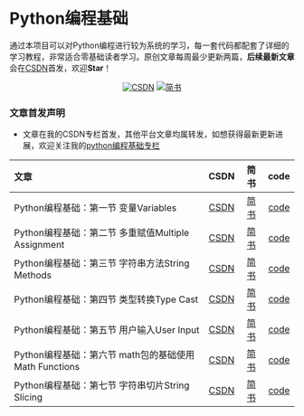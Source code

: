 # Python编程基础

通过本项目可以对Python编程进行较为系统的学习，每一套代码都配套了详细的学习教程，非常适合零基础读者学习。原创文章每周最少更新两篇，**后续最新文章**会在[CSDN](https://blog.csdn.net/wzy628810/category_11193156.html)首发，欢迎**Star**！

<p align="center">
  <a href="https://blog.csdn.net/wzy628810" target="_blank"><img src="https://img.shields.io/badge/csdn-CSDN-red.svg" alt="CSDN"></a>
  <a href="https://www.jianshu.com/u/f2b567b81e54" target="_blank"><img src="https://img.shields.io/badge/jianshu-%E7%AE%80%E4%B9%A6-information" alt="简书"></a>
</p>

### 文章首发声明

* 文章在我的CSDN专栏首发，其他平台文章均属转发，如想获得最新更新进展，欢迎关注我的[python编程基础专栏](https://blog.csdn.net/wzy628810/category_11193156.html)

|   文章   |    CSDN    |   简书     |    code    |
| :------  | :--------: | :-----:|  :--------: |
| Python编程基础：第一节 变量Variables | [CSDN](https://blog.csdn.net/wzy628810/article/details/118600345 "悬停显示") |[简书](https://www.jianshu.com/p/45aa4f5f79a6)| [code](https://github.com/wzy6642/Python-Full-Course/blob/main/code/%E7%AC%AC%E4%B8%80%E8%8A%82_%E5%8F%98%E9%87%8FVariables.py "悬停显示") |
| Python编程基础：第二节 多重赋值Multiple Assignment | [CSDN](https://blog.csdn.net/wzy628810/article/details/118666953?spm=1001.2014.3001.5501 "悬停显示") |[简书](https://www.jianshu.com/p/9890c09f800d)| [code](https://github.com/wzy6642/Python-Full-Course/blob/main/code/%E7%AC%AC%E4%BA%8C%E8%8A%82_%E5%A4%9A%E9%87%8D%E8%B5%8B%E5%80%BCMultiple%20Assignment.py "悬停显示") |
| Python编程基础：第三节 字符串方法String Methods | [CSDN](https://blog.csdn.net/wzy628810/article/details/118671333 "悬停显示") |[简书](https://www.jianshu.com/p/a8c4e4ecde07)| [code](https://github.com/wzy6642/Python-Full-Course/blob/main/code/%E7%AC%AC%E4%B8%89%E8%8A%82_%E5%AD%97%E7%AC%A6%E4%B8%B2%E6%96%B9%E6%B3%95String%20Methods.py "悬停显示") |
| Python编程基础：第四节 类型转换Type Cast | [CSDN](https://blog.csdn.net/wzy628810/article/details/118673173 "悬停显示") |[简书](https://www.jianshu.com/p/5c4eaa5be8dd)| [code](https://github.com/wzy6642/Python-Full-Course/blob/main/code/%E7%AC%AC%E5%9B%9B%E8%8A%82_%E7%B1%BB%E5%9E%8B%E8%BD%AC%E6%8D%A2Type%20Cast.py "悬停显示") |
| Python编程基础：第五节 用户输入User Input | [CSDN](https://blog.csdn.net/wzy628810/article/details/118681726 "悬停显示") |[简书](https://www.jianshu.com/p/cf86c42c6a15)| [code](https://github.com/wzy6642/Python-Full-Course/blob/main/code/%E7%AC%AC%E4%BA%94%E8%8A%82_%E7%94%A8%E6%88%B7%E8%BE%93%E5%85%A5User%20Input.py "悬停显示") |
| Python编程基础：第六节 math包的基础使用Math Functions | [CSDN](https://blog.csdn.net/wzy628810/article/details/118682013 "悬停显示") |[简书](https://www.jianshu.com/p/7f574af92cc3)| [code](https://github.com/wzy6642/Python-Full-Course/blob/main/code/%E7%AC%AC%E5%85%AD%E8%8A%82%20math%E5%8C%85%E7%9A%84%E5%9F%BA%E7%A1%80%E4%BD%BF%E7%94%A8Math%20Functions.py "悬停显示") |
| Python编程基础：第七节 字符串切片String Slicing | [CSDN](https://blog.csdn.net/wzy628810/article/details/118682432 "悬停显示") |[简书](https://www.jianshu.com/p/7f574af92cc3)| [code](https://github.com/wzy6642/Python-Full-Course/blob/main/code/%E7%AC%AC%E4%B8%83%E8%8A%82_%E5%AD%97%E7%AC%A6%E4%B8%B2%E5%88%87%E7%89%87String%20Slicing.py "悬停显示") |



